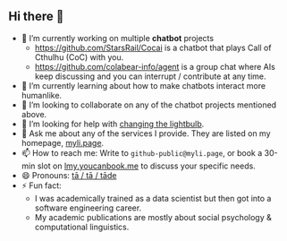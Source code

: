 ## Hi there 👋

- 🔭 I’m currently working on multiple **chatbot** projects
  - https://github.com/StarsRail/Cocai is a chatbot that plays Call of Cthulhu (CoC) with you.
  - https://github.com/colabear-info/agent is a group chat where AIs keep discussing and you can interrupt / contribute at any time.
- 🌱 I’m currently learning about how to make chatbots interact more humanlike.
- 👯 I’m looking to collaborate on any of the chatbot projects mentioned above.
- 🤔 I’m looking for help with [changing the lightbulb](http://www.inflection-point.com/jokes/50.htm).
- 💬 Ask me about any of the services I provide. They are listed on my homepage, [myli.page](https://https://www.myli.page/).
- 📫 How to reach me: Write to `github-public@myli.page`, or book a 30-min slot on [lmy.youcanbook.me](https://lmy.youcanbook.me/) to discuss your specific needs.
- 😄 Pronouns: [tā / tā / tāde](https://en.wikipedia.org/wiki/Chinese_pronouns#In_Mandarin)
- ⚡ Fun fact:
  - I was academically trained as a data scientist but then got into a software engineering career.
  - My academic publications are mostly about social psychology & computational linguistics.
